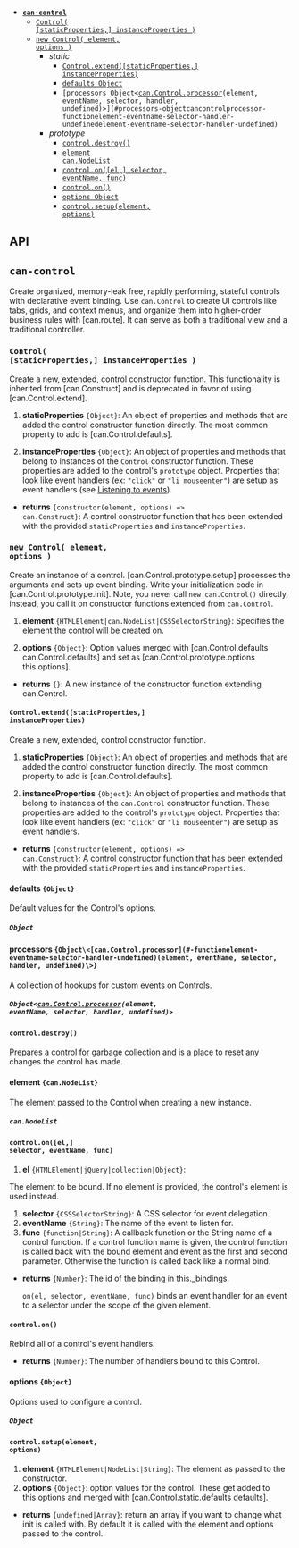 
- <code>[__can-control__ ](#can-control-)</code>
  - <code>[Control( [staticProperties,] instanceProperties )](#control-staticproperties-instanceproperties-)</code>
  - <code>[new Control( element, options )](#new-control-element-options-)</code>
    - _static_
      - <code>[Control.extend([staticProperties,] instanceProperties)](#controlextendstaticproperties-instanceproperties)</code>
      - <code>[defaults Object](#defaults-object)</code>
      - <code>[processors Object\<[can.Control.processor](#-functionelement-eventname-selector-handler-undefined)(element, eventName, selector, handler, undefined)\>](#processors-objectcancontrolprocessor-functionelement-eventname-selector-handler-undefinedelement-eventname-selector-handler-undefined)</code>
    - _prototype_
      - <code>[control.destroy()](#controldestroy)</code>
      - <code>[element can.NodeList](#element-cannodelist)</code>
      - <code>[control.on([el,] selector, eventName, func)](#controlonel-selector-eventname-func)</code>
      - <code>[control.on()](#controlon)</code>
      - <code>[options Object](#options-object)</code>
      - <code>[control.setup(element, options)](#controlsetupelement-options)</code>

## API


## <code>__can-control__ </code>
Create organized, memory-leak free, rapidly performing, stateful controls with declarative event binding. Use `can.Control` to create UI 
controls like tabs, grids, and context menus,
and organize them into higher-order business rules with
[can.route]. It can serve as both a traditional view and a traditional controller.



### <code>Control( [staticProperties,] instanceProperties )</code>


Create a new, extended, control constructor 
function. This functionality is inherited from [can.Construct] and is deprecated in favor of using 
[can.Control.extend]. 


1. __staticProperties__ <code>{Object}</code>:
  An object of properties and methods that are added the control constructor 
  function directly. The most common property to add is [can.Control.defaults].
  
1. __instanceProperties__ <code>{Object}</code>:
  An object of properties and methods that belong to 
  instances of the `Control` constructor function. These properties are added to the
  control's `prototype` object. Properties that
  look like event handlers (ex: `"click"` or `"li mouseenter"`) are setup
  as event handlers (see [Listening to events](#section_Listeningtoevents)).
  

- __returns__ <code>{constructor(element, options) => can.Construct}</code>:
  A control constructor function that has been
  extended with the provided `staticProperties` and `instanceProperties`.
  
  

### <code>new Control( element, options )</code>


Create an instance of a control. [can.Control.prototype.setup] processes
the arguments and sets up event binding. Write your initialization
code in [can.Control.prototype.init]. Note, you never call `new can.Control()` directly,
instead, you call it on constructor functions extended from `can.Control`.


1. __element__ <code>{HTMLElement|can.NodeList|CSSSelectorString}</code>:
  Specifies the element the control 
  will be created on.
  
1. __options__ <code>{Object}</code>:
  Option values merged with [can.Control.defaults can.Control.defaults]
  and set as [can.Control.prototype.options this.options].
  

- __returns__ <code>{}</code>:
  A new instance of the constructor function extending can.Control.
  

#### <code>Control.extend([staticProperties,] instanceProperties)</code>


Create a new, extended, control constructor 
function. 


1. __staticProperties__ <code>{Object}</code>:
  An object of properties and methods that are added the control constructor 
  function directly. The most common property to add is [can.Control.defaults].
  
1. __instanceProperties__ <code>{Object}</code>:
  An object of properties and methods that belong to 
  instances of the `can.Control` constructor function. These properties are added to the
  control's `prototype` object. Properties that
  look like event handlers (ex: `"click"` or `"li mouseenter"`) are setup
  as event handlers.
  

- __returns__ <code>{constructor(element, options) => can.Construct}</code>:
  A control constructor function that has been
  extended with the provided `staticProperties` and `instanceProperties`.
  
#### defaults `{Object}`

Default values for the Control's options. 



##### <code>Object</code>

#### processors `{Object\<[can.Control.processor](#-functionelement-eventname-selector-handler-undefined)(element, eventName, selector, handler, undefined)\>}`

A collection of hookups for custom events on Controls. 


##### <code>Object\<[can.Control.processor](#-functionelement-eventname-selector-handler-undefined)(element, eventName, selector, handler, undefined)\></code>


#### <code>control.destroy()</code>


Prepares a control for garbage collection and is a place to
reset any changes the control has made.

#### element `{can.NodeList}`

The element passed to the Control when creating a new instance. 



##### <code>can.NodeList</code>


#### <code>control.on([el,] selector, eventName, func)</code>


1. __el__ <code>{HTMLElement|jQuery|collection|Object}</code>:
  
  The element to be bound.  If no element is provided, the control's element is used instead.
1. __selector__ <code>{CSSSelectorString}</code>:
  A CSS selector for event delegation.
1. __eventName__ <code>{String}</code>:
  The name of the event to listen for.
1. __func__ <code>{function|String}</code>:
  A callback function or the String name of a control function.  If a control
  function name is given, the control function is called back with the bound element and event as the first
  and second parameter.  Otherwise the function is called back like a normal bind.

- __returns__ <code>{Number}</code>:
  The id of the binding in this._bindings.
  
  `on(el, selector, eventName, func)` binds an event handler for an event to a selector under the scope of the given element.
  

#### <code>control.on()</code>


Rebind all of a control's event handlers.


- __returns__ <code>{Number}</code>:
  The number of handlers bound to this Control.
  
#### options `{Object}`

Options used to configure a control. 



##### <code>Object</code>


#### <code>control.setup(element, options)</code>


1. __element__ <code>{HTMLElement|NodeList|String}</code>:
  The element as passed to the constructor.
1. __options__ <code>{Object}</code>:
  option values for the control.  These get added to
  this.options and merged with [can.Control.static.defaults defaults].

- __returns__ <code>{undefined|Array}</code>:
  return an array if you want to change what init is called with. By
  default it is called with the element and options passed to the control.
  
